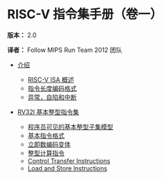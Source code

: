 # RISC-V 指令集手册（卷一）
**版本：** 2.0

**译者：** Follow MIPS Run Team 2012 团队
- [介绍](introduction/README.md)
  - [RISC-V ISA 概述](introduction/overview.md)
  - [指令长度编码格式](introduction/instr-leng-encoding.md)
  - [异常，自陷和中断](introduction/exceptions.md)

- [RV32I 基本整型指令集](rv32i/README.md)
  - [程序员可见的基本整型子集模型](rv32i/programmers-model.md)
  - [基本指令格式](rv32i/base-instr-formats.md)
  - [立即数编码变体](rv32i/imm-encoding-vars.md)
  - [整型计算指令](rv32i/int-comp-instrs.md)
  - [Control Transfer Instructions](rv32i/ctrl-tran-instrs.md)
  - [Load and Store Instructions](rv32i/load-store-instrs.md)
